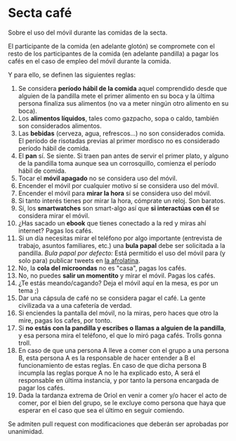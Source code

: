# Secta café
Sobre el uso del móvil durante las comidas de la secta.

El participante de la comida (en adelante glotón) se compromete con el resto de los participantes de la comida (en adelante pandilla) a pagar los cafés en el caso de empleo del móvil durante la comida.

Y para ello, se definen las siguientes reglas:

1. Se considera **período hábil de la comida** aquel comprendido desde que alguien de la pandilla mete el primer alimento en su boca y la última persona finaliza sus alimentos (no va a meter ningún otro alimento en su boca).
2. Los **alimentos líquidos**, tales como gazpacho, sopa o caldo, también son considerados alimentos.
3. Las **bebidas** (cerveza, agua, refrescos...) no son considerados comida. El período de risotadas previas al primer mordisco no es considerado período hábil de comida.
4. El **pan** sí. Se siente. Si traen pan antes de servir el primer plato, y alguno de la pandilla toma aunque sea un corrosquillo, comienza el período hábil de comida.
5. Tocar el **móvil apagado** no se considera uso del móvil.
6. Encender el móvil por cualquier motivo sí se considera uso del móvil.
7. Encender el móvil para **mirar la hora** sí se considera uso del móvil.
8. Si tanto interés tienes por mirar la hora, cómprate un reloj. Son baratos.
9. Sí, los **smartwatches** son smart-algo así que **si interactúas con él** se considera mirar el móvil. 
10. ¿Has sacado un **ebook** que tienes conectado a la red y miras ahí internet? Pagas los cafés.
11. Si un día necesitas mirar el teléfono por algo importante (entrevista de trabajo, asuntos familiares, etc.) una **bula papal** debe ser solicitada a la pandilla. *Bula papal por defecto:* Está permitido el uso del móvil para (y solo para) publicar tweets en [la afrolatina](https://twitter.com/LaAfrolatina).
12. No, la **cola del microondas** no es "casa", pagas los cafés.
13. No, no puedes **salir un momentito** y mirar el móvil. Pagas los cafés.
14. ¿Te estás meando/cagando? Deja el móvil aquí en la mesa, es por un tema ;)
15. Dar una cápsula de café no se considera pagar el café. La gente civilizada va a una cafetería de verdad.
16. Si enciendes la pantalla del móvil, no la miras, pero haces que otro la mire, pagas los cafes, por tonto.
17. Si **no estás con la pandilla y escribes o llamas a alguien de la pandilla**, y esa persona mira el teléfono, el que lo miró paga cafés. Trolls gonna troll.
18. En caso de que una persona A lleve a comer con el grupo a una persona B, esta persona A es la responsable de hacer entender a B el funcionamiento de estas reglas. En caso de que dicha persona B incumpla las reglas porque A no le ha explicado esto, A será el responsable en última instancia, y por tanto la persona encargada de pagar los cafés.
19. Dada la tardanza extrema de Oriol en venir a comer y/o hacer el acto de comer, por el bien del grupo, se le excluye como persona que haya que esperar en el caso que sea el último en seguir comiendo.

Se admiten pull request con modificaciones que deberán ser aprobadas por unanimidad.
